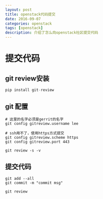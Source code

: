 ```yaml
---
layout: post
title: openstack代码提交
date: 2016-09-07
categories: openstack
tags: [openstack]
description: 介绍了怎么向openstack社区提交代码
---
```


# 提交代码

## git review安装

```python
pip install git-review
```

## git 配置

```shell
# 这里的名字必须是gerrit的名字
git config gitreview.username lee

# ssh用不了，使用https方式提交
git config gitreview.scheme https
git config gitreview.port 443

git review -s -v
```

## 提交代码

```shell
git add --all
git commit -m "commit msg"

git review
```

